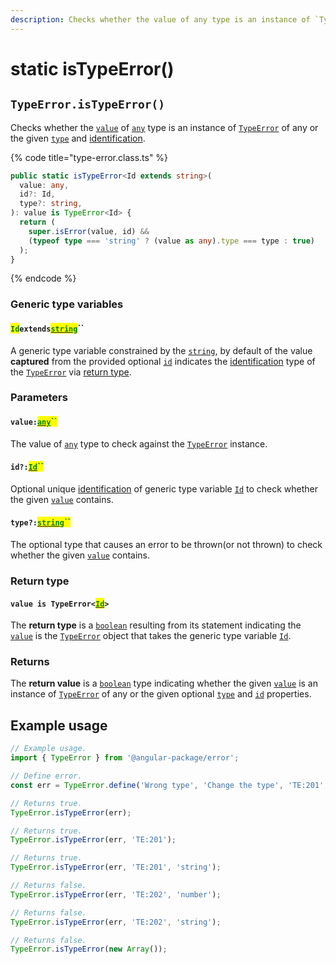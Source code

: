 ```yaml
---
description: Checks whether the value of any type is an instance of `TypeError`
---
```


# static isTypeError()

## `TypeError.isTypeError()`

Checks whether the [`value`](static-istypeerror.md#value-any) of [`any`](https://www.typescriptlang.org/docs/handbook/basic-types.html#any) type is an instance of [`TypeError`](broken-reference) of any or the given [`type`](static-istypeerror.md#type-string) and [identification](static-istypeerror.md#id-id).

{% code title="type-error.class.ts" %}
```typescript
public static isTypeError<Id extends string>(
  value: any,
  id?: Id,
  type?: string,
): value is TypeError<Id> {
  return (
    super.isError(value, id) &&
    (typeof type === 'string' ? (value as any).type === type : true)
  );
}
```
{% endcode %}

### Generic type variables

#### <mark style="color:green;">`Id`</mark>`extends`[<mark style="color:green;">`string`</mark>](https://www.typescriptlang.org/docs/handbook/basic-types.html#string)``

A generic type variable constrained by the [`string`](https://developer.mozilla.org/en-US/docs/Web/JavaScript/Reference/Global\_Objects/String), by default of the value **captured** from the provided optional [`id`](static-istypeerror.md#id-id) indicates the [identification](../../getting-started/basic-concepts.md#identification) type of the [`TypeError`](broken-reference) via [return type](static-istypeerror.md#return-type).

### Parameters

#### `value:`[<mark style="color:green;">`any`</mark>](https://www.typescriptlang.org/docs/handbook/basic-types.html#any)<mark style="color:green;">``</mark>

The value of [`any`](https://www.typescriptlang.org/docs/handbook/basic-types.html#any) type to check against the [`TypeError`](broken-reference) instance.

#### `id?:`[<mark style="color:green;">`Id`</mark>](../../error/generic-type-variables.md#wrap-opening)<mark style="color:green;">``</mark>

Optional unique [identification](../../getting-started/basic-concepts.md#identification) of generic type variable [`Id`](static-istypeerror.md#id-extends-string) to check whether the given [`value`](static-istypeerror.md#value-any) contains.

#### `type?:`[<mark style="color:green;">`string`</mark>](https://developer.mozilla.org/en-US/docs/Web/JavaScript/Reference/Global\_Objects/String)<mark style="color:green;">``</mark>

The optional type that causes an error to be thrown(or not thrown) to check whether the given [`value`](static-istypeerror.md#value-any) contains.

### Return type

#### `value is TypeError<`[<mark style="color:green;">`Id`</mark>](static-istypeerror.md#id-extends-string)`>`

The **return type** is a [`boolean`](https://www.typescriptlang.org/docs/handbook/basic-types.html#boolean) resulting from its statement indicating the [`value`](static-istypeerror.md#value-any) is the [`TypeError`](broken-reference) object that takes the generic type variable [`Id`](static-istypeerror.md#id-extends-string).

### Returns

The **return value** is a [`boolean`](https://developer.mozilla.org/en-US/docs/Web/JavaScript/Reference/Global\_Objects/Boolean) type indicating whether the given [`value`](static-istypeerror.md#value-any) is an instance of [`TypeError`](broken-reference) of any or the given optional [`type`](static-istypeerror.md#type-string) and [`id`](static-istypeerror.md#id-id) properties.

## Example usage

```typescript
// Example usage.
import { TypeError } from '@angular-package/error';

// Define error.
const err = TypeError.define('Wrong type', 'Change the type', 'TE:201', 'string');

// Returns true.
TypeError.isTypeError(err);

// Returns true.
TypeError.isTypeError(err, 'TE:201');

// Returns true.
TypeError.isTypeError(err, 'TE:201', 'string');

// Returns false.
TypeError.isTypeError(err, 'TE:202', 'number');

// Returns false.
TypeError.isTypeError(err, 'TE:202', 'string');

// Returns false.
TypeError.isTypeError(new Array());
```
